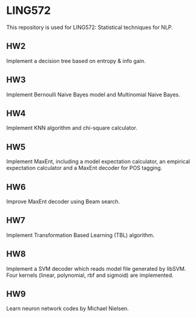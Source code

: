# LING572

This repository is used for LING572: Statistical techniques for NLP.

## HW2

Implement a decision tree based on entropy & info gain. 

## HW3

Implement Bernoulli Naive Bayes model and Multinomial Naive Bayes. 

## HW4

Implement KNN algorithm and chi-square calculator. 

## HW5

Implement MaxEnt, including a model expectation calculator, an empirical expectation calculator and a MaxEnt decoder for POS tagging.

## HW6

Improve MaxEnt decoder using Beam search.  

## HW7

Implement Transformation Based Learning (TBL) algorithm.

## HW8

Implement a SVM decoder which reads model file generated by libSVM.  Four kernels (linear, polynomial, rbf and sigmoid) are implemented. 

## HW9
Learn neuron network codes by Michael Nielsen.


